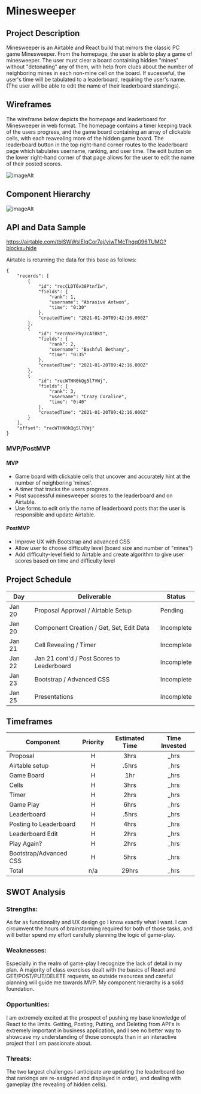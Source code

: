 # Minesweeper

## Project Description

Minesweeper is an Airtable and React build that mirrors the classic PC game Minesweeper. From the homepage, the user is able to play a game of minesweeper. The user must clear a board containing hidden "mines" without "detonating" any of them, with help from clues about the number of neighboring mines in each non-mine cell on the board. If sucesseful, the user's time will be tabulated to a leaderboard, requiring the user's name. (The user will be able to edit the name of their leaderboard standings).

## Wireframes

The wireframe below depicts the homepage and leaderboard for Minesweeper in web format. The homepage contains a timer keeping track of the users progress, and the game board containing an array of clickable cells, with each reavealing more of the hidden game board. The leaderboard button in the top right-hand corner routes to the leaderboard page which tabulates username, ranking, and user time. The edit button on the lower right-hand corner of that page allows for the user to edit the name of their posted scores.

![imageAlt](https://wireframe.cc/ut5FUe)

## Component Hierarchy

![imageAlt](https://i.imgur.com/PhRA82l.png)

## API and Data Sample

https://airtable.com/tblSWWslEIgCor7aj/viwTMcThgq096TUMO?blocks=hide

Airtable is returning the data for this base as follows:

```
{
    "records": [
        {
            "id": "recCLDT6v38PtnfIw",
            "fields": {
                "rank": 1,
                "username": "Abrasive Antwon",
                "time": "0:30"
            },
            "createdTime": "2021-01-20T09:42:16.000Z"
        },
        {
            "id": "recnVoFPhy3cATBkt",
            "fields": {
                "rank": 2,
                "username": "Bashful Bethany",
                "time": "0:35"
            },
            "createdTime": "2021-01-20T09:42:16.000Z"
        },
        {
            "id": "recWTHN0kQg5l7VWj",
            "fields": {
                "rank": 3,
                "username": "Crazy Coraline",
                "time": "0:40"
            },
            "createdTime": "2021-01-20T09:42:16.000Z"
        }
    ],
    "offset": "recWTHN0kQg5l7VWj"
}

```

### MVP/PostMVP

#### MVP

- Game board with clickable cells that uncover and accurately hint at the number of neighboring 'mines'.
- A timer that tracks the users progress.
- Post successful minesweeper scores to the leaderboard and on Airtable.
- Use forms to edit only the name of leaderboard posts that the user is responsible and update Airtable.

#### PostMVP

- Improve UX with Bootstrap and advanced CSS
- Allow user to choose difficulty level (board size and number of "mines")
- Add difficulty-level field to Airtable and create algorithm to give user scores based on time and difficulty level

## Project Schedule

| Day    | Deliverable                                | Status     |
| ------ | ------------------------------------------ | ---------- |
| Jan 20 | Proposal Approval / Airtable Setup         | Pending    |
| Jan 20 | Component Creation / Get, Set, Edit Data   | Incomplete |
| Jan 21 | Cell Revealing / Timer                     | Incomplete |
| Jan 22 | Jan 21 cont'd / Post Scores to Leaderboard | Incomplete |
| Jan 23 | Bootstrap / Advanced CSS                   | Incomplete |
| Jan 25 | Presentations                              | Incomplete |

## Timeframes

| Component                 | Priority | Estimated Time | Time Invested |
| ------------------------- | :------: | :------------: | :-----------: |
| Proposal                  |    H     |      3hrs      |     _hrs      |
| Airtable setup            |    H     |     .5hrs      |     _hrs      |
| Game Board                |    H     |      1hr       |     _hrs      |
| Cells                     |    H     |      3hrs      |     _hrs      |
| Timer                     |    H     |      2hrs      |     _hrs      |
| Game Play                 |    H     |      6hrs      |     _hrs      |
| Leaderboard               |    H     |     .5hrs      |     _hrs      |
| Posting to Leaderboard    |    H     |      4hrs      |     _hrs      |
| Leaderboard Edit          |    H     |      2hrs      |     _hrs      |
| Play Again?               |    H     |      2hrs      |     _hrs      |
| Bootstrap/Advanced CSS    |    H     |      5hrs      |     _hrs      |
| Total                     |    n/a   |     29hrs      |     _hrs      |

## SWOT Analysis

### Strengths:

As far as functionality and UX design go I know exactly what I want. I can circumvent the hours of brainstorming required for both of those tasks, and will better spend my effort carefully planning the logic of game-play.

### Weaknesses:

Especially in the realm of game-play I recognize the lack of detail in my plan. A majority of class exercises dealt with the basics of React and GET/POST/PUT/DELETE requests, so outside resources and careful planning will guide me towards MVP.  My component hierarchy is a solid foundation.

### Opportunities:

I am extremely excited at the prospect of pushing my base knowledge of React to the limits. Getting, Posting, Putting, and Deleting from API's is extremely important in business application, and I see no better way to showcase my understanding of those concepts than in an interactive project that I am passionate about.

### Threats:

The two largest challenges I anticipate are updating the leaderboard (so that rankings are re-assigned and displayed in order), and dealing with gameplay (the revealing of hidden cells).
